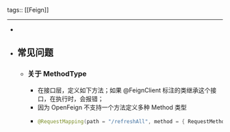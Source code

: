 tags:: [[Feign]]

- ---
-
- ## 常见问题
	- ### 关于 MethodType
		- 在接口层，定义如下方法；如果 @FeignClient 标注的类继承这个接口，在执行时，会报错；
		- 因为 OpenFeign 不支持一个方法定义多种 Method 类型
		- ```java
		  @RequestMapping(path = "/refreshAll", method = { RequestMethod.GET, RequestMethod.POST })
		  ```